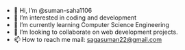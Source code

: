 - 👋 Hi, I’m @suman-saha1106
- 👀 I’m interested in coding and development
- 🌱 I’m currently learning Computer Science Engineering
- 💞️ I’m looking to collaborate on web development projects.
- 📫 How to reach me mail: sagasuman22@gmail.com

<!---
suman-saha1106/suman-saha1106 is a ✨ special ✨ repository because its `README.md` (this file) appears on your GitHub profile.
You can click the Preview link to take a look at your changes.
--->
